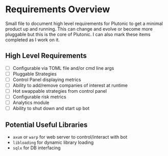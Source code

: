 # Requirements Overview

Small file to document high level requirements for Plutonic to get a minimal product up and
running. This can change and evolve or become more pluggable but this is the core of Plutonic.
I can also mark these items completed as I work on it.

## High Level Requirements

- [ ] Configurable via TOML file and/or cmd line args
- [ ] Pluggable Strategies
- [ ] Control Panel displaying metrics
- [ ] Ability to add/remove companies of interest at runtime
- [ ] Hot swappable strategies from control panel
- [ ] Configurable risk metrics
- [ ] Analytics module
- [ ] Ability to shut down and start up bot

## Potential Useful Libraries

- `axum` or `warp` for web server to control/interact with bot
- `libloading` for dynamic library loading
- `sqlx` for DB interfacing

